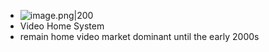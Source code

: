 - ![image.png|200](https://997523841-1323914366.cos.ap-shanghai.myqcloud.com/ObsidianPic/20240311180037.png)
- Video Home System
- remain home video market dominant until the early 2000s